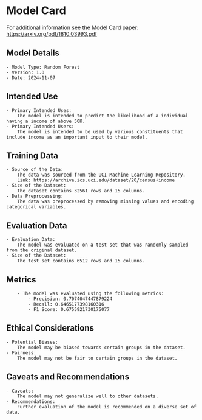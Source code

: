 # Model Card

For additional information see the Model Card paper: https://arxiv.org/pdf/1810.03993.pdf

## Model Details

    - Model Type: Random Forest
    - Version: 1.0
    - Date: 2024-11-07

## Intended Use

    - Primary Intended Uses: 
        The model is intended to predict the likelihood of a individual having a income of above 50K.
    - Primary Intended Users:
        The model is intended to be used by various constituents that include income as an important input to their model. 

## Training Data

    - Source of the Data: 
        The data was sourced from the UCI Machine Learning Repository.
        Link: https://archive.ics.uci.edu/dataset/20/census+income
    - Size of the Dataset: 
        The dataset contains 32561 rows and 15 columns.
    - Data Preprocessing:
        The data was preprocessed by removing missing values and encoding categorical variables.

## Evaluation Data

    - Evaluation Data: 
        The model was evaluated on a test set that was randomly sampled from the original dataset.
    - Size of the Dataset:
        The test set contains 6512 rows and 15 columns.

## Metrics
    
        - The model was evaluated using the following metrics:
            - Precision: 0.7074047447879224
            - Recall: 0.6465177398160316
            - F1 Score: 0.6755921730175077

## Ethical Considerations

    - Potential Biases:
        The model may be biased towards certain groups in the dataset.
    - Fairness:
        The model may not be fair to certain groups in the dataset.
   
## Caveats and Recommendations

    - Caveats:
        The model may not generalize well to other datasets.
    - Recommendations:
        Further evaluation of the model is recommended on a diverse set of data.
